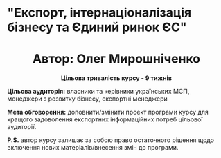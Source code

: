 <h1>"Експорт, інтернаціоналізація бізнесу та Єдиний ринок ЄС"</h1>
<p><h1 align="center">Автор: Олег Мирошніченко</h1> </p>

<p align="center"><b>Цільова тривалість курсу - 9 тижнів</b> </p>
<p><b class="p1">Цільова аудиторія:</b> власники та керівники українських МСП, менеджери з розвитку бізнесу, експортні менеджери</p>

<p><b class="p1">Мета обговорення:</b> доповнити/змінити проект програми курсу для кращого задоволення експортних інформаційних потреб цільової аудиторії.</p>
<p><b class="p1">P.S.</b> автор курсу залишає за собою право остаточного рішення щодо включення нових матеріалів/внесення змін до програми.<p>